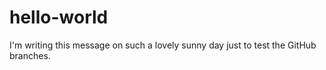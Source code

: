 # hello-world

I'm writing this message on such a lovely sunny day just to test the GitHub branches. 

